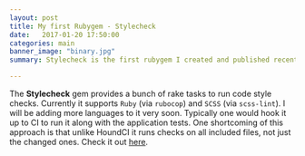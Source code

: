 ```yaml
---
layout: post
title: My first Rubygem - Stylecheck
date:   2017-01-20 17:50:00
categories: main
banner_image: "binary.jpg"
summary: Stylecheck is the first rubygem I created and published recently. 

---
```


The **Stylecheck** gem provides a bunch of rake tasks to run code style checks.
Currently it supports `Ruby` (via `rubocop`) and `SCSS` (via `scss-lint`). I will be adding more
languages to it very soon. Typically one would hook it up to CI to run it along with the application tests.
One shortcoming of this approach is that unlike HoundCI it runs checks on all included files, not just the
changed ones.
Check it out [here](https://github.com/soumyaveer/stylecheck).
